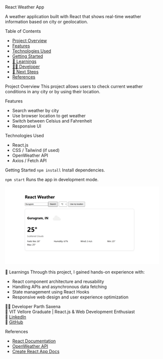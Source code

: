 React Weather App

A weather application built with React that shows real-time weather information based on city or geolocation.

 Table of Contents
- [Project Overview](project-overview)
- [Features](features)
- [Technologies Used](technologies-used)
- [Getting Started](getting-started)
- [🧩 Learnings](-learnings)
- [👨‍💻 Developer](-developer)
- [🔧 Next Steps](-next-steps)
- [References](references)

 Project Overview
This project allows users to check current weather conditions in any city or by using their location.  

 Features
- Search weather by city
- Use browser location to get weather
- Switch between Celsius and Fahrenheit
- Responsive UI

 Technologies Used
- React.js
- CSS / Tailwind (if used)
- OpenWeather API
- Axios / Fetch API

 Getting Started
 `npm install`
Install dependencies.

 `npm start`
Runs the app in development mode.

![Home Page Screenshot](image.png)



🧩 Learnings
Through this project, I gained hands-on experience with:  
- React component architecture and reusability  
- Handling APIs and asynchronous data fetching  
- State management using React Hooks  
- Responsive web design and user experience optimization  

👨‍💻 Developer
Parth Saxena  
📍 VIT Vellore Graduate | React.js & Web Development Enthusiast  
🔗 [LinkedIn](www.linkedin.com/in/parth-saxena-a29724375)  
🔗 [GitHub](https://github.com/parthsaxena290802-lgtm)  


 References
- [React Documentation](https://reactjs.org/)  
- [OpenWeather API](https://openweathermap.org/api)  
- [Create React App Docs](https://facebook.github.io/create-react-app/docs/getting-started)
